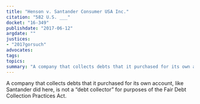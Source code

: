 ```yaml
---
title: "Henson v. Santander Consumer USA Inc."
citation: "582 U.S. ___"
docket: "16-349"
publishdate: "2017-06-12"
argdate: ""
justices:
- "2017gorsuch"
advocates:
tags:
topics:
summary: "A company that collects debts that it purchased for its own account, like Santander did here, is not a “debt collector” for purposes of the Fair Debt Collection Practices Act."
---
```

A company that collects debts that it purchased for its own account, like Santander did here, is not a “debt collector” for purposes of the Fair Debt Collection Practices Act.

